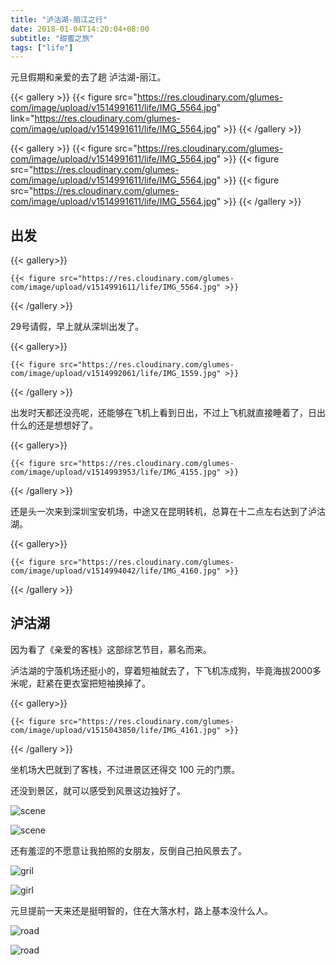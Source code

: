 ```yaml
---
title: "泸沽湖-丽江之行"
date: 2018-01-04T14:20:04+08:00
subtitle: "甜蜜之旅"
tags: ["life"]
---
```




元旦假期和亲爱的去了趟 泸沽湖-丽江。

<!--more-->



{{< gallery >}}
	{{< figure src="https://res.cloudinary.com/glumes-com/image/upload/v1514991611/life/IMG_5564.jpg" link="https://res.cloudinary.com/glumes-com/image/upload/v1514991611/life/IMG_5564.jpg" >}}
{{< /gallery >}}


{{< gallery >}}
	{{< figure src="https://res.cloudinary.com/glumes-com/image/upload/v1514991611/life/IMG_5564.jpg" >}}
	{{< figure src="https://res.cloudinary.com/glumes-com/image/upload/v1514991611/life/IMG_5564.jpg" >}}
	{{< figure src="https://res.cloudinary.com/glumes-com/image/upload/v1514991611/life/IMG_5564.jpg" >}}
{{< /gallery >}}


## 出发


{{< gallery>}}

	{{< figure src="https://res.cloudinary.com/glumes-com/image/upload/v1514991611/life/IMG_5564.jpg" >}}

{{< /gallery >}}


29号请假，早上就从深圳出发了。


{{< gallery>}}

	{{< figure src="https://res.cloudinary.com/glumes-com/image/upload/v1514992061/life/IMG_1559.jpg" >}}

{{< /gallery >}}


出发时天都还没亮呢，还能够在飞机上看到日出，不过上飞机就直接睡着了，日出什么的还是想想好了。


{{< gallery>}}

	{{< figure src="https://res.cloudinary.com/glumes-com/image/upload/v1514993953/life/IMG_4155.jpg" >}}

{{< /gallery >}}


还是头一次来到深圳宝安机场，中途又在昆明转机，总算在十二点左右达到了泸沽湖。


{{< gallery>}}

	{{< figure src="https://res.cloudinary.com/glumes-com/image/upload/v1514994042/life/IMG_4160.jpg" >}}

{{< /gallery >}}



## 泸沽湖


因为看了《亲爱的客栈》这部综艺节目，慕名而来。

泸沽湖的宁蒗机场还挺小的，穿着短袖就去了，下飞机冻成狗，毕竟海拔2000多米呢，赶紧在更衣室把短袖换掉了。


{{< gallery>}}

	{{< figure src="https://res.cloudinary.com/glumes-com/image/upload/v1515043850/life/IMG_4161.jpg" >}}

{{< /gallery >}}



坐机场大巴就到了客栈，不过进景区还得交 100 元的门票。

还没到景区，就可以感受到风景这边独好了。

![scene](https://res.cloudinary.com/glumes-com/image/upload/v1515044949/life/IMG_4173.jpg)


![scene](https://res.cloudinary.com/glumes-com/image/upload/v1515044949/life/IMG_4166.jpg)


还有羞涩的不愿意让我拍照的女朋友，反倒自己拍风景去了。


![gril](https://res.cloudinary.com/glumes-com/image/upload/v1515045203/life/IMG_4165.jpg)

![girl](http://res.cloudinary.com/glumes-com/image/upload/v1515045203/life/IMG_4172.jpg)


元旦提前一天来还是挺明智的，住在大落水村，路上基本没什么人。


![road](http://res.cloudinary.com/glumes-com/image/upload/v1515045740/life/IMG_4177.jpg)

![road](https://res.cloudinary.com/glumes-com/image/upload/v1515045740/life/IMG_4186.jpg)




